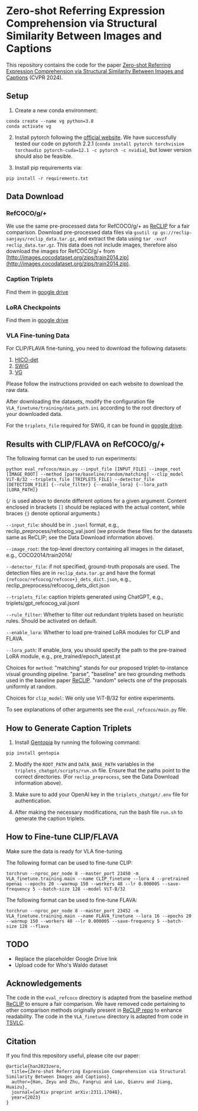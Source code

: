 # Zero-shot Referring Expression Comprehension via Structural Similarity Between Images and Captions
This repository contains the code for the paper [Zero-shot Referring Expression Comprehension via Structural Similarity Between Images and Captions](https://arxiv.org/pdf/2311.17048.pdf)
(CVPR 2024).

## Setup
1. Create a new conda environment:
```
conda create --name vg python=3.8
conda activate vg
```
2. Install pytorch following the [official website](https://pytorch.org/get-started/locally/). We have successfully tested our code on pytorch 2.2.1 (`conda install pytorch torchvision torchaudio pytorch-cuda=12.1 -c pytorch -c nvidia`), but lower version should also be feasible.

3. Install pip requirements via:
```
pip install -r requirements.txt
```

## Data Download
### RefCOCO/g/+
We use the same pre-processed data for RefCOCO/g/+ as [ReCLIP](https://github.com/allenai/reclip) for a fair comparison.
Download pre-processed data files via `gsutil cp gs://reclip-sanjays/reclip_data.tar.gz`, and extract the data using `tar -xvzf reclip_data.tar.gz`. This data does not include images, therefore also download the images for RefCOCO/g/+ from [http://images.cocodataset.org/zips/train2014.zip](http://images.cocodataset.org/zips/train2014.zip). 

### Caption Triplets
Find them in [google drive]()

### LoRA Checkpoints
Find them in [google drive]()

### VLA Fine-tuning Data
For CLIP/FLAVA fine-tuning, you need to download the following datasets:
1. [HICO-det](https://websites.umich.edu/~ywchao/hico/)
2. [SWiG](https://github.com/allenai/swig?tab=readme-ov-file)
3. [VG](https://homes.cs.washington.edu/~ranjay/visualgenome/index.html)

Please follow the instructions provided on each website to download the raw data.

After downloading the datasets, modify the configuration file `VLA_finetune/training/data_path.ini` according to the root directory of your downloaded data.

For the `triplets_file` required for SWiG, it can be found in [google drive]().


## Results with CLIP/FLAVA on RefCOCO/g/+
The following format can be used to run experiments:
```
python eval_refcoco/main.py --input_file [INPUT_FILE] --image_root [IMAGE_ROOT] --method [parse/baseline/random/matching] --clip_model ViT-B/32 --triplets_file [TRIPLETS_FILE] --detector_file [DETECTION_FILE] {--rule_filter} {--enable_lora} {--lora_path [LORA_PATH]}
```

(`/` is used above to denote different options for a given argument. Content enclosed in brackets `[]` should be replaced with the actual content, while braces `{}` denote optional arguments.)

`--input_file`: should be in `.jsonl` format, e.g., reclip_preprocess/refcocog_val.jsonl (we provide these files for the datasets same as ReCLIP; see the Data Download information above).

`--image_root`: the top-level directory containing all images in the dataset, e.g., COCO2014/train2014/

`--detector_file`: if not specified, ground-truth proposals are used. The detection files are in `reclip_data.tar.gz` and have the format `{refcoco/refcocog/refcoco+}_dets_dict.json`, e.g., reclip_preprocess/refcocog_dets_dict.json 

`--triplets_file`: caption triplets generated using ChatGPT, e.g., triplets/gpt_refcocog_val.jsonl

`--rule_filter`: Whether to filter out redundant triplets based on heuristic rules. Should be activated on default.

`--enable_lora`: Whether to load pre-trained LoRA modules for CLIP and FLAVA. 

`--lora_path`: If enable_lora, you should specify the path to the pre-trained LoRA module, e.g., pre_trained/epoch_latest.pt

Choices for `method`: "matching" stands for our proposed triplet-to-instance visual grounding pipeline. "parse", "baseline" are two grounding methods used in the baseline paper [ReCLIP](https://github.com/allenai/reclip). "random" selects one of the proposals uniformly at random.

Choices for `clip_model`: We only use ViT-B/32 for entire experiments. 

To see explanations of other arguments see the `eval_refcoco/main.py` file.

## How to Generate Caption Triplets
1. Install [Gentopia](https://github.com/Gentopia-AI/Gentopia) by running the following command:
```
pip install gentopia
```
2. Modify the `ROOT_PATH` and `DATA_BASE_PATH` variables in the `triplets_chatgpt/scripts/run.sh` file. Ensure that the paths point to the correct directories. (For `reclip_preprocess`, see the Data Download information above).

3. Make sure to add your OpenAI key in the `triplets_chatgpt/.env` file for authentication.

4. After making the necessary modifications, run the bash file `run.sh` to generate the caption triplets.


## How to Fine-tune CLIP/FLAVA
Make sure the data is ready for VLA fine-tuning. 

The following format can be used to fine-tune CLIP:
```
torchrun --nproc_per_node 8 --master_port 23450 -m VLA_finetune.training.main --name CLIP_finetune --lora 4 --pretrained openai --epochs 20 --warmup 150 --workers 48 --lr 0.000005 --save-frequency 5 --batch-size 128 --model ViT-B/32
```

The following format can be used to fine-tune FLAVA:
```
torchrun --nproc_per_node 8 --master_port 23452 -m VLA_finetune.training.main --name FLAVA_finetune --lora 16 --epochs 20 --warmup 150 --workers 48 --lr 0.000005 --save-frequency 5 --batch-size 128 --flava
```

## TODO
- Replace the placeholder Google Drive link
- Upload code for Who's Waldo dataset

## Acknowledgements
The code in the `eval_refcoco` directory is adapted from the baseline method [ReCLIP](https://github.com/allenai/reclip) to ensure a fair comparison. We have removed code pertaining to other comparison methods originally present in [ReCLIP repo](https://github.com/allenai/reclip) to enhance readability. The code in the `VLA_finetune` directory is adapted from code in [TSVLC](https://github.com/SivanDoveh/TSVLC).


## Citation
If you find this repository useful, please cite our paper:
```
@article{han2023zero,
  title={Zero-shot Referring Expression Comprehension via Structural Similarity Between Images and Captions},
  author={Han, Zeyu and Zhu, Fangrui and Lao, Qianru and Jiang, Huaizu},
  journal={arXiv preprint arXiv:2311.17048},
  year={2023}
}
```
